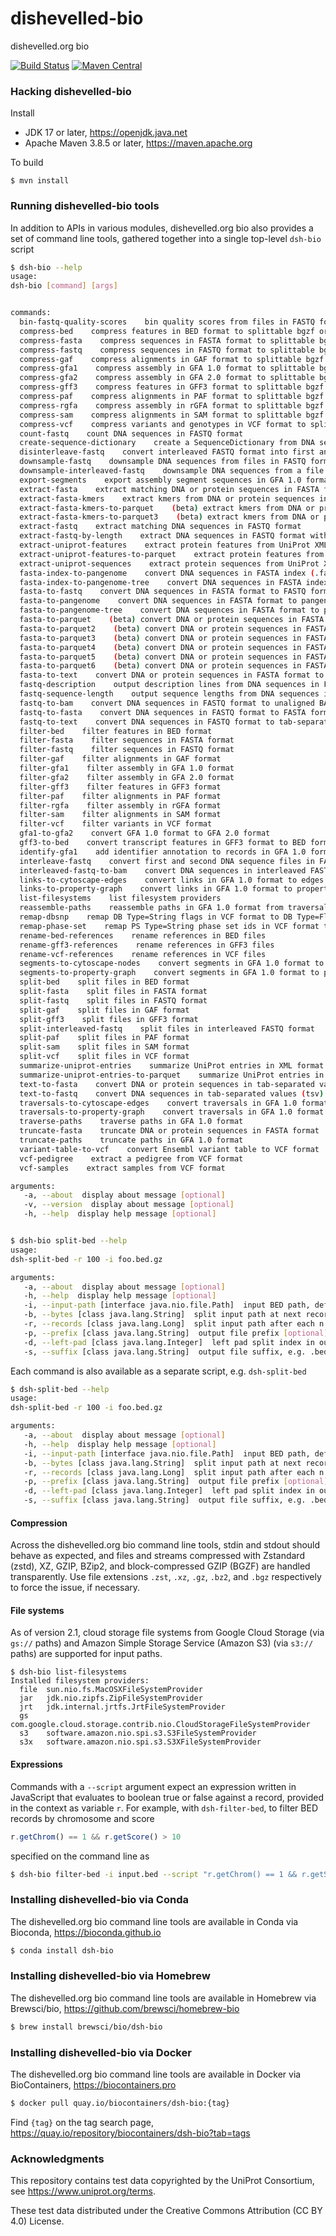 # dishevelled-bio
dishevelled.org bio

[![Build Status](https://travis-ci.org/heuermh/dishevelled-bio.svg?branch=master)](https://travis-ci.org/heuermh/dishevelled-bio)
[![Maven Central](https://img.shields.io/maven-central/v/org.dishevelled/dsh-bio.svg?maxAge=600)](http://search.maven.org/#search%7Cga%7C1%7Corg.dishevelled)


### Hacking dishevelled-bio

Install

 * JDK 17 or later, https://openjdk.java.net
 * Apache Maven 3.8.5 or later, https://maven.apache.org

To build

    $ mvn install


### Running dishevelled-bio tools

In addition to APIs in various modules, dishevelled.org bio also provides a set of
command line tools, gathered together into a single top-level `dsh-bio` script

```bash
$ dsh-bio --help
usage:
dsh-bio [command] [args]


commands:
  bin-fastq-quality-scores    bin quality scores from files in FASTQ format
  compress-bed    compress features in BED format to splittable bgzf or bzip2 compression codecs
  compress-fasta    compress sequences in FASTA format to splittable bgzf or bzip2 compression codecs
  compress-fastq    compress sequences in FASTQ format to splittable bgzf or bzip2 compression codecs
  compress-gaf    compress alignments in GAF format to splittable bgzf or bzip2 compression codecs
  compress-gfa1    compress assembly in GFA 1.0 format to splittable bgzf or bzip2 compression codecs
  compress-gfa2    compress assembly in GFA 2.0 format to splittable bgzf or bzip2 compression codecs
  compress-gff3    compress features in GFF3 format to splittable bgzf or bzip2 compression codecs
  compress-paf    compress alignments in PAF format to splittable bgzf or bzip2 compression codecs
  compress-rgfa    compress assembly in rGFA format to splittable bgzf or bzip2 compression codecs
  compress-sam    compress alignments in SAM format to splittable bgzf or bzip2 compression codecs
  compress-vcf    compress variants and genotypes in VCF format to splittable bgzf or bzip2 compression codecs
  count-fastq    count DNA sequences in FASTQ format
  create-sequence-dictionary    create a SequenceDictionary from DNA sequences in FASTA format
  disinterleave-fastq    convert interleaved FASTQ format into first and second DNA sequence files in FASTQ format
  downsample-fastq    downsample DNA sequences from files in FASTQ format
  downsample-interleaved-fastq    downsample DNA sequences from a file in interleaved FASTQ format
  export-segments    export assembly segment sequences in GFA 1.0 format to FASTA format
  extract-fasta    extract matching DNA or protein sequences in FASTA format
  extract-fasta-kmers    extract kmers from DNA or protein sequences in FASTA format
  extract-fasta-kmers-to-parquet    (beta) extract kmers from DNA or protein sequences in FASTA format to Parquet format
  extract-fasta-kmers-to-parquet3    (beta) extract kmers from DNA or protein sequences in FASTA format to Parquet format
  extract-fastq    extract matching DNA sequences in FASTQ format
  extract-fastq-by-length    extract DNA sequences in FASTQ format with a range of lengths
  extract-uniprot-features    extract protein features from UniProt XML format
  extract-uniprot-features-to-parquet    extract protein features from UniProt XML format to Parquet format
  extract-uniprot-sequences    extract protein sequences from UniProt XML format
  fasta-index-to-pangenome    convert DNA sequences in FASTA index (.fai) format to pangenome text format
  fasta-index-to-pangenome-tree    convert DNA sequences in FASTA index (.fai) format to pangenome tree format
  fasta-to-fastq    convert DNA sequences in FASTA format to FASTQ format
  fasta-to-pangenome    convert DNA sequences in FASTA format to pangenome text format
  fasta-to-pangenome-tree    convert DNA sequences in FASTA format to pangenome tree format
  fasta-to-parquet    (beta) convert DNA or protein sequences in FASTA format to Parquet format
  fasta-to-parquet2    (beta) convert DNA or protein sequences in FASTA format to Parquet format, with transaction size
  fasta-to-parquet3    (beta) convert DNA or protein sequences in FASTA format to Parquet format, with partition size
  fasta-to-parquet4    (beta) convert DNA or protein sequences in FASTA format to Parquet format, with flush after
  fasta-to-parquet5    (beta) convert DNA or protein sequences in FASTA format to Parquet format, per thread output
  fasta-to-parquet6    (beta) convert DNA or protein sequences in FASTA format to Parquet format, per thread output, no view
  fasta-to-text    convert DNA or protein sequences in FASTA format to tab-separated values (tsv) text format
  fastq-description    output description lines from DNA sequences in FASTQ format
  fastq-sequence-length    output sequence lengths from DNA sequences in FASTQ format
  fastq-to-bam    convert DNA sequences in FASTQ format to unaligned BAM format
  fastq-to-fasta    convert DNA sequences in FASTQ format to FASTA format
  fastq-to-text    convert DNA sequences in FASTQ format to tab-separated values (tsv) text format
  filter-bed    filter features in BED format
  filter-fasta    filter sequences in FASTA format
  filter-fastq    filter sequences in FASTQ format
  filter-gaf    filter alignments in GAF format
  filter-gfa1    filter assembly in GFA 1.0 format
  filter-gfa2    filter assembly in GFA 2.0 format
  filter-gff3    filter features in GFF3 format
  filter-paf    filter alignments in PAF format
  filter-rgfa    filter assembly in rGFA format
  filter-sam    filter alignments in SAM format
  filter-vcf    filter variants in VCF format
  gfa1-to-gfa2    convert GFA 1.0 format to GFA 2.0 format
  gff3-to-bed    convert transcript features in GFF3 format to BED format
  identify-gfa1    add identifier annotation to records in GFA 1.0 format
  interleave-fastq    convert first and second DNA sequence files in FASTQ format to interleaved FASTQ format
  interleaved-fastq-to-bam    convert DNA sequences in interleaved FASTQ format to unaligned BAM format
  links-to-cytoscape-edges    convert links in GFA 1.0 format to edges.txt format for Cytoscape
  links-to-property-graph    convert links in GFA 1.0 format to property graph CSV format
  list-filesystems    list filesystem providers
  reassemble-paths    reassemble paths in GFA 1.0 format from traversal records
  remap-dbsnp    remap DB Type=String flags in VCF format to DB Type=Flag and dbsnp Type=String fields
  remap-phase-set    remap PS Type=String phase set ids in VCF format to PS Type=Integer
  rename-bed-references    rename references in BED files
  rename-gff3-references    rename references in GFF3 files
  rename-vcf-references    rename references in VCF files
  segments-to-cytoscape-nodes    convert segments in GFA 1.0 format to nodes.txt format for Cytoscape
  segments-to-property-graph    convert segments in GFA 1.0 format to property graph CSV format
  split-bed    split files in BED format
  split-fasta    split files in FASTA format
  split-fastq    split files in FASTQ format
  split-gaf    split files in GAF format
  split-gff3    split files in GFF3 format
  split-interleaved-fastq    split files in interleaved FASTQ format
  split-paf    split files in PAF format
  split-sam    split files in SAM format
  split-vcf    split files in VCF format
  summarize-uniprot-entries    summarize UniProt entries in XML format
  summarize-uniprot-entries-to-parquet    summarize UniProt entries in XML format to Parquet format
  text-to-fasta    convert DNA or protein sequences in tab-separated values (tsv) text format to FASTA format
  text-to-fastq    convert DNA sequences in tab-separated values (tsv) text format to FASTQ format
  traversals-to-cytoscape-edges    convert traversals in GFA 1.0 format to edges.txt format for Cytoscape
  traversals-to-property-graph    convert traversals in GFA 1.0 format to property graph CSV format
  traverse-paths    traverse paths in GFA 1.0 format
  truncate-fasta    truncate DNA or protein sequences in FASTA format
  truncate-paths    truncate paths in GFA 1.0 format
  variant-table-to-vcf    convert Ensembl variant table to VCF format
  vcf-pedigree    extract a pedigree from VCF format
  vcf-samples    extract samples from VCF format

arguments:
   -a, --about  display about message [optional]
   -v, --version  display about message [optional]
   -h, --help  display help message [optional]


$ dsh-bio split-bed --help
usage:
dsh-split-bed -r 100 -i foo.bed.gz

arguments:
   -a, --about  display about message [optional]
   -h, --help  display help message [optional]
   -i, --input-path [interface java.nio.file.Path]  input BED path, default stdin [optional]
   -b, --bytes [class java.lang.String]  split input path at next record after each n bytes [optional]
   -r, --records [class java.lang.Long]  split input path after each n records [optional]
   -p, --prefix [class java.lang.String]  output file prefix [optional]
   -d, --left-pad [class java.lang.Integer]  left pad split index in output file name [optional]
   -s, --suffix [class java.lang.String]  output file suffix, e.g. .bed.gz [optional]
```

Each command is also available as a separate script, e.g. `dsh-split-bed`

```bash
$ dsh-split-bed --help
usage:
dsh-split-bed -r 100 -i foo.bed.gz

arguments:
   -a, --about  display about message [optional]
   -h, --help  display help message [optional]
   -i, --input-path [interface java.nio.file.Path]  input BED path, default stdin [optional]
   -b, --bytes [class java.lang.String]  split input path at next record after each n bytes [optional]
   -r, --records [class java.lang.Long]  split input path after each n records [optional]
   -p, --prefix [class java.lang.String]  output file prefix [optional]
   -d, --left-pad [class java.lang.Integer]  left pad split index in output file name [optional]
   -s, --suffix [class java.lang.String]  output file suffix, e.g. .bed.gz [optional]
```


#### Compression

Across the dishevelled.org bio command line tools, stdin and stdout should behave as expected,
and files and streams compressed with Zstandard (zstd), XZ, GZIP, BZip2, and block-compressed GZIP
(BGZF) are handled transparently. Use file extensions `.zst`, `.xz`, `.gz`, `.bz2`, and `.bgz`
respectively to force the issue, if necessary.


#### File systems

As of version 2.1, cloud storage file systems from Google Cloud Storage (via `gs://` paths)
and Amazon Simple Storage Service (Amazon S3) (via `s3://` paths) are supported for input paths.

```
$ dsh-bio list-filesystems
Installed filesystem providers:
  file	sun.nio.fs.MacOSXFileSystemProvider
  jar	jdk.nio.zipfs.ZipFileSystemProvider
  jrt	jdk.internal.jrtfs.JrtFileSystemProvider
  gs	com.google.cloud.storage.contrib.nio.CloudStorageFileSystemProvider
  s3	software.amazon.nio.spi.s3.S3FileSystemProvider
  s3x	software.amazon.nio.spi.s3.S3XFileSystemProvider
```


#### Expressions

Commands with a `--script` argument expect an expression written in JavaScript that evaluates
to boolean true or false against a record, provided in the context as variable `r`.  For example,
with `dsh-filter-bed`, to filter BED records by chromosome and score

```javascript
r.getChrom() == 1 && r.getScore() > 10
```
specified on the command line as

```bash
$ dsh-bio filter-bed -i input.bed --script "r.getChrom() == 1 && r.getScore() > 10"
```


### Installing dishevelled-bio via Conda

The dishevelled.org bio command line tools are available in Conda via Bioconda, https://bioconda.github.io

```bash
$ conda install dsh-bio
```


### Installing dishevelled-bio via Homebrew

The dishevelled.org bio command line tools are available in Homebrew via Brewsci/bio, https://github.com/brewsci/homebrew-bio

```bash
$ brew install brewsci/bio/dsh-bio
```


### Installing dishevelled-bio via Docker

The dishevelled.org bio command line tools are available in Docker via BioContainers, https://biocontainers.pro

```bash
$ docker pull quay.io/biocontainers/dsh-bio:{tag}
```

Find `{tag}` on the tag search page, https://quay.io/repository/biocontainers/dsh-bio?tab=tags


### Acknowledgments

This repository contains test data copyrighted by the UniProt Consortium, see https://www.uniprot.org/terms.

These test data distributed under the Creative Commons Attribution (CC BY 4.0) License.
